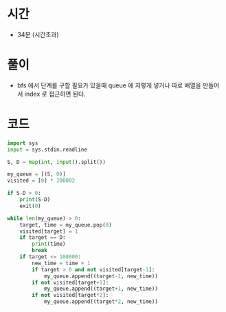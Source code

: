 # 시간
 - 34분 (시간초과)

# 풀이
 - bfs 에서 단계를 구할 필요가 있을때 queue 에 저렇게 넣거나 따로 배열을 만들어서 index 로 접근하면 된다.

# 코드
```python
import sys
input = sys.stdin.readline

S, D = map(int, input().split())

my_queue = [(S, 0)]
visited = [0] * 200002

if S-D > 0:
    print(S-D)
    exit(0)

while len(my_queue) > 0:
    target, time = my_queue.pop(0)
    visited[target] = 1
    if target == D:
        print(time)
        break
    if target <= 100000:
        new_time = time + 1
        if target > 0 and not visited[target-1]:
            my_queue.append((target-1, new_time))
        if not visited[target+1]:
            my_queue.append((target+1, new_time))
        if not visited[target*2]:
            my_queue.append((target*2, new_time))
    
```